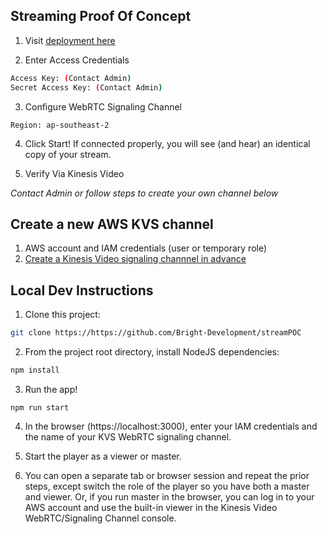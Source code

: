 ## Streaming Proof Of Concept

1. Visit [deployment here](https://streampoc.vercel.app/) 

2. Enter Access Credentials

  ```sh
  Access Key: (Contact Admin)
  Secret Access Key: (Contact Admin)
  ```

3. Configure WebRTC Signaling Channel

  ```
  Region: ap-southeast-2
  ```

4. Click Start! If connected properly, you will see (and hear) an identical copy of your stream. 

5. Verify Via Kinesis Video 

*Contact Admin or follow steps to create your own channel below*


## Create a new AWS KVS channel

1. AWS account and IAM credentials (user or temporary role)
2. [Create a Kinesis Video signaling channnel in advance](https://docs.aws.amazon.com/kinesisvideostreams-webrtc-dg/latest/devguide/gs-createchannel.html)

## Local Dev Instructions

1. Clone this project: 

  ```sh
  git clone https://https://github.com/Bright-Development/streamPOC
  ```

2. From the project root directory, install NodeJS dependencies:

  ```sh
  npm install
  ```

3. Run the app!

  ```
  npm run start
  ```

4. In the browser (https://localhost:3000), enter your IAM credentials and the name of your KVS WebRTC signaling channel.

5. Start the player as a viewer or master.

6. You can open a separate tab or browser session and repeat the prior steps, except switch the role of the player so you have both a master and viewer. Or, if you run master in the browser, you can log in to your AWS account and use the built-in viewer in the Kinesis Video WebRTC/Signaling Channel console.
